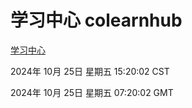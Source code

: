 # 学习中心 colearnhub
[学习中心](http://219.139.199.238:56308/colearnhub/)

2024年 10月 25日 星期五 15:20:02 CST

2024年 10月 25日 星期五 07:20:02 GMT
